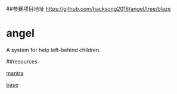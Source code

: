 ##参赛项目地址
https://github.com/hacksong2016/angel/tree/blaze


# angel
A system for help left-behind children.

##resources

[mantra](https://github.com/kadirahq/mantra)

[base](https://github.com/mantrajs/mantra-sample-blog-app)
